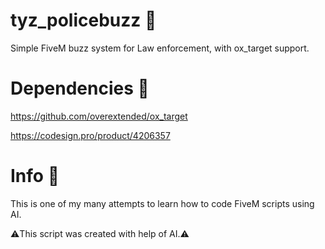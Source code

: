 # tyz_policebuzz 🔔
Simple FiveM buzz system for Law enforcement, with ox_target support.

# Dependencies 📃

https://github.com/overextended/ox_target

https://codesign.pro/product/4206357

# Info 📒
This is one of my many attempts to learn how to code FiveM scripts using AI.

⚠️This script was created with help of AI.⚠️
